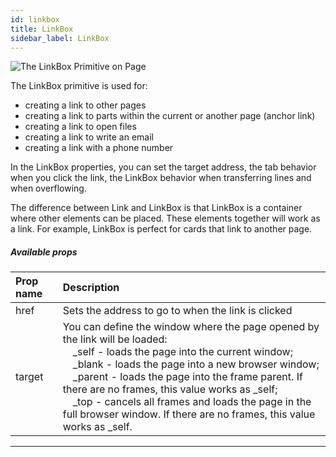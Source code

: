 ```yaml
---
id: linkbox
title: LinkBox
sidebar_label: LinkBox
---
```


![The LinkBox Primitive on Page](/scr/primitives-linkbox.png)

The LinkBox primitive is used for:
- creating a link to other pages
- creating a link to parts within the current or another page (anchor link)
- creating a link to open files
- creating a link to write an email
- creating a link with a phone number

In the LinkBox properties, you can set the target address, the tab behavior when you click the link, the LinkBox behavior when transferring lines and when overflowing.

The difference between Link and LinkBox is that LinkBox is a container where other elements can be placed. These elements together will work as a link. 
For example, LinkBox is perfect for cards that link to another page.

##### Available props

| Prop name | Description                                                                                                                                                                                                                                                                                                                                                                                                                                                       |
| :-------- | :---------------------------------------------------------------------------------------------------------------------------------------------------------------------------------------------------------------------------------------------------------------------------------------------------------------------------------------------------------------------------------------------------------------------------------------------------------------- |
| href      | Sets the address to go to when the link is clicked                                                                                                                                                                                                                                                                                                                                                                                                                |
| target    | You can define the window where the page opened by the link will be loaded: <br/>&emsp;\_self - loads the page into the current window;<br/>&emsp;\_blank - loads the page into a new browser window;<br/>&emsp;\_parent - loads the page into the frame parent. If there are no frames, this value works as \_self;<br/>&emsp;\_top - cancels all frames and loads the page in the full browser window. If there are no frames, this value works as \_self.<br/> |

---
